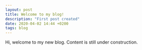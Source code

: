 ```yaml
---
layout: post
title: Welcome to my blog!
description: "First post created"
date: 2020-04-02 14:44 +0200
tags: blog
---
```


<p>
Hi, welcome to my new blog. Content is still under construction.
